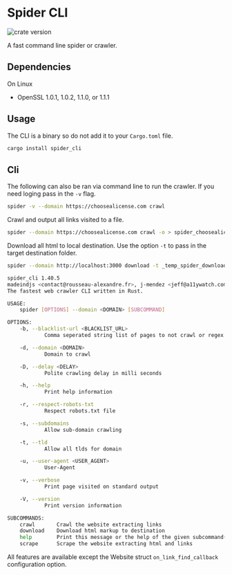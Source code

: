 # Spider CLI

![crate version](https://img.shields.io/crates/v/spider.svg)

A fast command line spider or crawler.

## Dependencies

On Linux

- OpenSSL 1.0.1, 1.0.2, 1.1.0, or 1.1.1

## Usage

The CLI is a binary so do not add it to your `Cargo.toml` file.

```sh
cargo install spider_cli
```

## Cli

The following can also be ran via command line to run the crawler.
If you need loging pass in the `-v` flag.

```sh
spider -v --domain https://choosealicense.com crawl
```

Crawl and output all links visited to a file.

```sh
spider --domain https://choosealicense.com crawl -o > spider_choosealicense.json
```

Download all html to local destination. Use the option `-t` to pass in the target destination folder.

```sh
spider --domain http://localhost:3000 download -t _temp_spider_downloads
```

```sh
spider_cli 1.40.5
madeindjs <contact@rousseau-alexandre.fr>, j-mendez <jeff@a11ywatch.com>
The fastest web crawler CLI written in Rust.

USAGE:
    spider [OPTIONS] --domain <DOMAIN> [SUBCOMMAND]

OPTIONS:
    -b, --blacklist-url <BLACKLIST_URL>
            Comma seperated string list of pages to not crawl or regex with feature enabled

    -d, --domain <DOMAIN>
            Domain to crawl

    -D, --delay <DELAY>
            Polite crawling delay in milli seconds

    -h, --help
            Print help information

    -r, --respect-robots-txt
            Respect robots.txt file

    -s, --subdomains
            Allow sub-domain crawling

    -t, --tld
            Allow all tlds for domain

    -u, --user-agent <USER_AGENT>
            User-Agent

    -v, --verbose
            Print page visited on standard output

    -V, --version
            Print version information

SUBCOMMANDS:
    crawl       Crawl the website extracting links
    download    Download html markup to destination
    help        Print this message or the help of the given subcommand(s)
    scrape      Scrape the website extracting html and links
```

All features are available except the Website struct `on_link_find_callback` configuration option.
